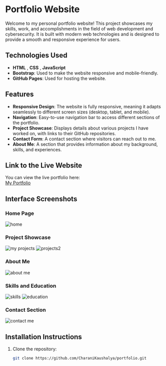 # Portfolio Website

Welcome to my personal portfolio website! This project showcases my skills, work, and accomplishments in the field of web development and cybersecurity. It is built with modern web technologies and is designed to provide a smooth and responsive experience for users.

## Technologies Used

- **HTML** , **CSS** ,  **JavaScript**
- **Bootstrap**: Used to make the website responsive and mobile-friendly.
- **GitHub Pages**: Used for hosting the website.

## Features

- **Responsive Design**: The website is fully responsive, meaning it adapts seamlessly to different screen sizes (desktop, tablet, and mobile).
- **Navigation**: Easy-to-use navigation bar to access different sections of the portfolio.
- **Project Showcase**: Displays details about various projects I have worked on, with links to their GitHub repositories.
- **Contact Form**: A contact section where visitors can reach out to me.
- **About Me**: A section that provides information about my background, skills, and experiences.

## Link to the Live Website

You can view the live portfolio here:  
[My Portfolio](https://charanikaushalya.github.io/portfolio/)

## Interface Screenshots

### Home Page
![home](https://github.com/user-attachments/assets/c094457e-2b6c-49cf-a1ca-514a08372f48)


### Project Showcase
![my projects](https://github.com/user-attachments/assets/0fd4949d-f46c-43a4-bebd-6ca409bb3069)
![projects2](https://github.com/user-attachments/assets/590d3eed-f5a5-495d-8d43-a176198fba51)


### About Me
![about me](https://github.com/user-attachments/assets/52f78dcd-9f0c-4817-8e87-688412acde46)


### Skills and Education
![skills](https://github.com/user-attachments/assets/4346484f-be2a-48d9-b8f7-b2ef51f4cd70)
![education](https://github.com/user-attachments/assets/20060c96-d17b-414b-b69e-91f5c692c468)

### Contact Section

![contact me](https://github.com/user-attachments/assets/8e043083-04a8-44a1-973d-29027161b18c)

## Installation Instructions

1. Clone the repository:
   ```bash
   git clone https://github.com/CharaniKaushalya/portfolio.git
